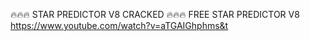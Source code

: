 🔥🔥🔥 STAR PREDICTOR V8 CRACKED 🔥🔥🔥
FREE STAR PREDICTOR V8
https://www.youtube.com/watch?v=aTGAIGhphms&t
